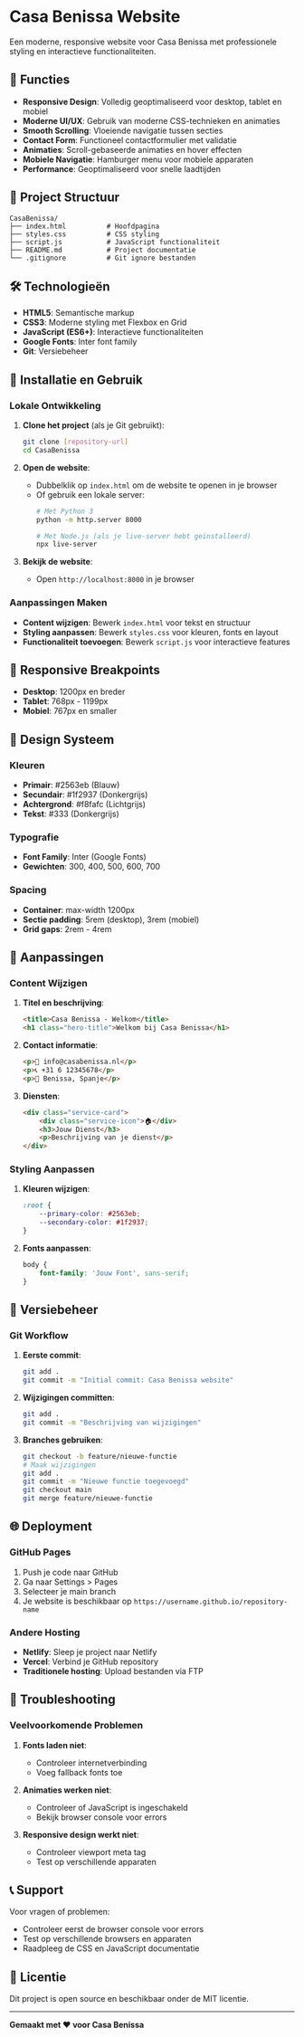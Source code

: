 # Casa Benissa Website

Een moderne, responsive website voor Casa Benissa met professionele styling en interactieve functionaliteiten.

## 🚀 Functies

- **Responsive Design**: Volledig geoptimaliseerd voor desktop, tablet en mobiel
- **Moderne UI/UX**: Gebruik van moderne CSS-technieken en animaties
- **Smooth Scrolling**: Vloeiende navigatie tussen secties
- **Contact Form**: Functioneel contactformulier met validatie
- **Animaties**: Scroll-gebaseerde animaties en hover effecten
- **Mobiele Navigatie**: Hamburger menu voor mobiele apparaten
- **Performance**: Geoptimaliseerd voor snelle laadtijden

## 📁 Project Structuur

```
CasaBenissa/
├── index.html          # Hoofdpagina
├── styles.css          # CSS styling
├── script.js           # JavaScript functionaliteit
├── README.md           # Project documentatie
└── .gitignore          # Git ignore bestanden
```

## 🛠️ Technologieën

- **HTML5**: Semantische markup
- **CSS3**: Moderne styling met Flexbox en Grid
- **JavaScript (ES6+)**: Interactieve functionaliteiten
- **Google Fonts**: Inter font family
- **Git**: Versiebeheer

## 🚀 Installatie en Gebruik

### Lokale Ontwikkeling

1. **Clone het project** (als je Git gebruikt):
   ```bash
   git clone [repository-url]
   cd CasaBenissa
   ```

2. **Open de website**:
   - Dubbelklik op `index.html` om de website te openen in je browser
   - Of gebruik een lokale server:
     ```bash
     # Met Python 3
     python -m http.server 8000
     
     # Met Node.js (als je live-server hebt geïnstalleerd)
     npx live-server
     ```

3. **Bekijk de website**:
   - Open `http://localhost:8000` in je browser

### Aanpassingen Maken

- **Content wijzigen**: Bewerk `index.html` voor tekst en structuur
- **Styling aanpassen**: Bewerk `styles.css` voor kleuren, fonts en layout
- **Functionaliteit toevoegen**: Bewerk `script.js` voor interactieve features

## 📱 Responsive Breakpoints

- **Desktop**: 1200px en breder
- **Tablet**: 768px - 1199px
- **Mobiel**: 767px en smaller

## 🎨 Design Systeem

### Kleuren
- **Primair**: #2563eb (Blauw)
- **Secundair**: #1f2937 (Donkergrijs)
- **Achtergrond**: #f8fafc (Lichtgrijs)
- **Tekst**: #333 (Donkergrijs)

### Typografie
- **Font Family**: Inter (Google Fonts)
- **Gewichten**: 300, 400, 500, 600, 700

### Spacing
- **Container**: max-width 1200px
- **Sectie padding**: 5rem (desktop), 3rem (mobiel)
- **Grid gaps**: 2rem - 4rem

## 🔧 Aanpassingen

### Content Wijzigen

1. **Titel en beschrijving**:
   ```html
   <title>Casa Benissa - Welkom</title>
   <h1 class="hero-title">Welkom bij Casa Benissa</h1>
   ```

2. **Contact informatie**:
   ```html
   <p>📧 info@casabenissa.nl</p>
   <p>📞 +31 6 12345678</p>
   <p>📍 Benissa, Spanje</p>
   ```

3. **Diensten**:
   ```html
   <div class="service-card">
       <div class="service-icon">🏠</div>
       <h3>Jouw Dienst</h3>
       <p>Beschrijving van je dienst</p>
   </div>
   ```

### Styling Aanpassen

1. **Kleuren wijzigen**:
   ```css
   :root {
       --primary-color: #2563eb;
       --secondary-color: #1f2937;
   }
   ```

2. **Fonts aanpassen**:
   ```css
   body {
       font-family: 'Jouw Font', sans-serif;
   }
   ```

## 📝 Versiebeheer

### Git Workflow

1. **Eerste commit**:
   ```bash
   git add .
   git commit -m "Initial commit: Casa Benissa website"
   ```

2. **Wijzigingen committen**:
   ```bash
   git add .
   git commit -m "Beschrijving van wijzigingen"
   ```

3. **Branches gebruiken**:
   ```bash
   git checkout -b feature/nieuwe-functie
   # Maak wijzigingen
   git add .
   git commit -m "Nieuwe functie toegevoegd"
   git checkout main
   git merge feature/nieuwe-functie
   ```

## 🌐 Deployment

### GitHub Pages
1. Push je code naar GitHub
2. Ga naar Settings > Pages
3. Selecteer je main branch
4. Je website is beschikbaar op `https://username.github.io/repository-name`

### Andere Hosting
- **Netlify**: Sleep je project naar Netlify
- **Vercel**: Verbind je GitHub repository
- **Traditionele hosting**: Upload bestanden via FTP

## 🐛 Troubleshooting

### Veelvoorkomende Problemen

1. **Fonts laden niet**:
   - Controleer internetverbinding
   - Voeg fallback fonts toe

2. **Animaties werken niet**:
   - Controleer of JavaScript is ingeschakeld
   - Bekijk browser console voor errors

3. **Responsive design werkt niet**:
   - Controleer viewport meta tag
   - Test op verschillende apparaten

## 📞 Support

Voor vragen of problemen:
- Controleer eerst de browser console voor errors
- Test op verschillende browsers en apparaten
- Raadpleeg de CSS en JavaScript documentatie

## 📄 Licentie

Dit project is open source en beschikbaar onder de MIT licentie.

---

**Gemaakt met ❤️ voor Casa Benissa** 